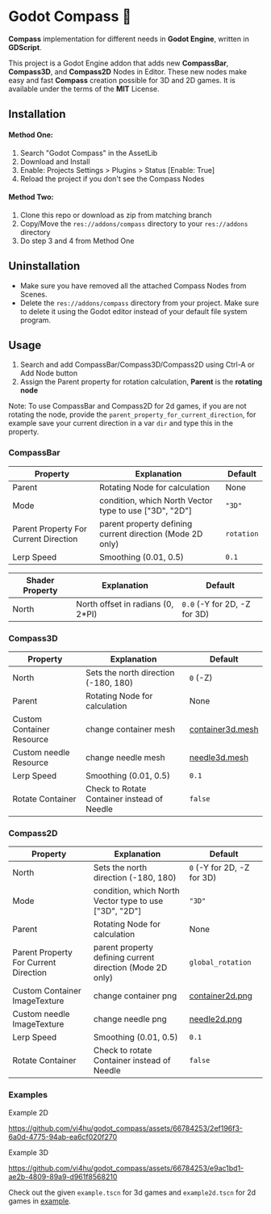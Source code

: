 # Godot Compass :compass:

**Compass** implementation for different needs in **Godot Engine**, written in **GDScript**.

This project is a Godot Engine addon that adds new **CompassBar**, **Compass3D**, and **Compass2D** Nodes in Editor. These new nodes make easy and fast **Compass** creation possible for 3D and 2D games. It is available under the terms of the **MIT** License.

## Installation
#### Method One:
1. Search "Godot Compass" in the AssetLib
2. Download and Install
3. Enable: Projects Settings > Plugins > Status [Enable: True]
4. Reload the project if you don't see the Compass Nodes

#### Method Two:
1. Clone this repo or download as zip from matching branch
2. Copy/Move the `res://addons/compass` directory to your `res://addons` directory
3. Do step 3 and 4 from Method One

## Uninstallation
- Make sure you have removed all the attached Compass Nodes from Scenes.
- Delete the `res://addons/compass` directory from your project. Make sure to delete it using the Godot editor instead of your default file system program.

## Usage
1. Search and add CompassBar/Compass3D/Compass2D using Ctrl-A or Add Node button
2. Assign the Parent property for rotation calculation, **Parent** is the **rotating node**

Note: To use CompassBar and Compass2D for 2d games, if you are not rotating the node, provide the `parent_property_for_current_direction`, for example save your current direction in a var `dir` and type this in the property.

### CompassBar

Property | Explanation | Default |
| --- | --- | --- |
| Parent | Rotating Node for calculation | None |
| Mode | condition, which North Vector type to use ["3D", "2D"] | `"3D"` |
| Parent Property For Current Direction | parent property defining current direction (Mode 2D only) | `rotation` |
| Lerp Speed | Smoothing (0.01, 0.5) | `0.1` |

| Shader Property | Explanation | Default |
| --- | --- | --- |
| North | North offset in radians (0, 2*PI) | `0.0` (-Y for 2D, -Z for 3D) |

### Compass3D

| Property | Explanation | Default |
| --- | --- | --- |
| North | Sets the north direction (-180, 180) | `0` (-Z)|
| Parent | Rotating Node for calculation | None |
| Custom Container Resource | change container mesh | [container3d.mesh][l1] |
| Custom needle Resource | change needle mesh | [needle3d.mesh][l2] |
| Lerp Speed | Smoothing (0.01, 0.5) | `0.1` |
| Rotate Container | Check to Rotate Container instead of Needle | `false` |

### Compass2D

| Property | Explanation | Default |
| --- | --- | --- |
| North | Sets the north direction (-180, 180)| `0` (-Y for 2D, -Z for 3D) |
| Mode | condition, which North Vector type to use ["3D", "2D"] | `"3D"` |
| Parent | Rotating Node for calculation | None |
| Parent Property For Current Direction | parent property defining current direction (Mode 2D only) | `global_rotation` |
| Custom Container ImageTexture | change container png | [container2d.png][l3] |
| Custom needle ImageTexture | change needle png | [needle2d.png][l4] |
| Lerp Speed | Smoothing (0.01, 0.5) | `0.1` |
| Rotate Container | Check to rotate Container instead of Needle | `false` |


### Examples

Example 2D

https://github.com/vi4hu/godot_compass/assets/66784253/2ef196f3-6a0d-4775-94ab-ea6cf020f270

Example 3D

https://github.com/vi4hu/godot_compass/assets/66784253/e9ac1bd1-ae2b-4809-89a9-d961f8568210

Check out the given `example.tscn` for 3d games and `example2d.tscn` for 2d games in [example][l0].

[l0]: ./addons/compass/example
[l1]: ./addons/compass/resources/container3d.mesh
[l2]: ./addons/compass/resources/needle3d.mesh
[l3]: ./addons/compass/resources/container2d.png
[l4]: ./addons/compass/resources/needle2d.png
